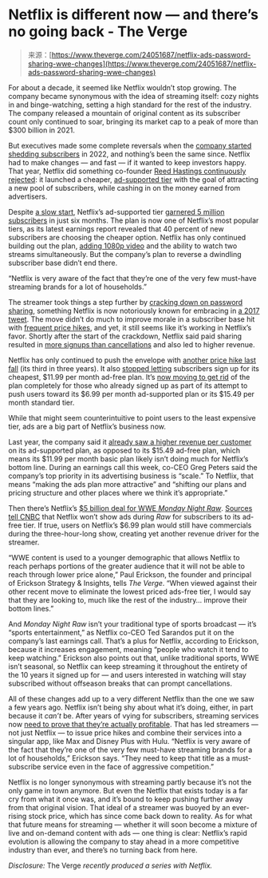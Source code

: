 <!--yml
category: 未分类
date: 2024-05-27 15:16:30
-->

# Netflix is different now — and there’s no going back - The Verge

> 来源：[https://www.theverge.com/24051687/netflix-ads-password-sharing-wwe-changes](https://www.theverge.com/24051687/netflix-ads-password-sharing-wwe-changes)

For about a decade, it seemed like Netflix wouldn’t stop growing. The company became synonymous with the idea of streaming itself: cozy nights in and binge-watching, setting a high standard for the rest of the industry. The company released a mountain of original content as its subscriber count only continued to soar, bringing its market cap to a peak of more than $300 billion in 2021. 

But executives made some complete reversals when the [company started shedding subscribers](/2022/4/19/23032399/netflix-lost-subscribers-q1-2022-earnings) in 2022, and nothing’s been the same since. Netflix had to make changes — and fast — if it wanted to keep investors happy. That year, Netflix did something co-founder [Reed Hastings continuously rejected](/2022/4/19/23032869/netflix-ads-streaming-reed-hastings-lower-price): it launched a cheaper, [ad-supported tier](/2022/10/13/23402725/netflix-basic-with-ads) with the goal of attracting a new pool of subscribers, while cashing in on the money earned from advertisers.

Despite [a slow start](http://t-least-popular-advertising), Netflix’s ad-supported tier [garnered 5 million subscribers](/2023/5/18/23728253/netflix-ad-supported-tier-5-million-users-growth) in just six months. The plan is now one of Netflix’s most popular tiers, as its latest earnings report revealed that 40 percent of new subscribers are choosing the cheaper option. Netflix has only continued building out the plan, [adding 1080p video](/2023/4/18/23688585/netflix-basic-with-ads-plan-1080p) and the ability to watch two streams simultaneously. But the company’s plan to reverse a dwindling subscriber base didn’t end there.

“Netflix is very aware of the fact that they’re one of the very few must-have streaming brands for a lot of households.”

The streamer took things a step further by [cracking down on password sharing](/2023/5/23/23734725/netflix-password-sharing-us-pricing-streaming), something Netflix is now notoriously known for embracing in [a 2017 tweet](https://twitter.com/netflix/status/840276073040371712?lang=en). The move didn’t do much to improve morale in a subscriber base hit with [frequent price hikes](/23901586/streaming-service-prices-netflix-disney-hulu-peacock-max), and yet, it still seems like it’s working in Netflix’s favor. Shortly after the start of the crackdown, Netflix said paid sharing resulted in [more signups than cancellations](/2023/7/19/23798933/netflix-earnings-july-2023-streaming-password-sharing) and also led to higher revenue.

Netflix has only continued to push the envelope with [another price hike last fall](/2023/10/18/23922319/netflix-q3-earnings-2023-price-hike-increase-basic-premium) (its third in three years). It also [stopped letting](/2023/7/19/23800079/netflix-cheap-ad-free-basic-plan-removed-us-uk) subscribers sign up for its cheapest, $11.99 per month ad-free plan. It’s [now moving to get rid](/2024/1/23/24048107/netflix-basic-subscription-ads-earnings-q4-2023) of the plan completely for those who already signed up as part of its attempt to push users toward its $6.99 per month ad-supported plan or its $15.49 per month standard tier.

While that might seem counterintuitive to point users to the least expensive tier, ads are a big part of Netflix’s business now.

Last year, the company said it [already saw a higher revenue per customer](https://variety.com/2023/digital/news/netflix-ends-basic-plan-us-uk-ad-supported-tier-1235673948/) on its ad-supported plan, as opposed to its $15.49 ad-free plan, which means its $11.99 per month basic plan likely isn’t doing much for Netflix’s bottom line. During an earnings call this week, co-CEO Greg Peters said the company’s top priority in its advertising business is “scale.” To Netflix, that means “making the ads plan more attractive” and “shifting our plans and pricing structure and other places where we think it’s appropriate.”

Then there’s Netflix’s [$5 billion deal for WWE *Monday Night Raw*](/2024/1/23/24047785/netflix-monday-night-raw-exclusive-live-streaming-leaving-cable). [Sources tell CNBC](https://www.cnbc.com/2024/01/23/netflix-to-stream-wwes-raw-starting-next-year.html) that Netflix won’t show ads during *Raw* for subscribers to its ad-free tier. If true, users on Netflix’s $6.99 plan would still have commercials during the three-hour-long show, creating yet another revenue driver for the streamer.

“WWE content is used to a younger demographic that allows Netflix to reach perhaps portions of the greater audience that it will not be able to reach through lower price alone,” Paul Erickson, the founder and principal of Erickson Strategy & Insights, tells *The Verge*. “When viewed against their other recent move to eliminate the lowest priced ads-free tier, I would say that they are looking to, much like the rest of the industry… improve their bottom lines.”

And *Monday Night Raw* isn’t your traditional type of sports broadcast — it’s “sports entertainment,” as Netflix co-CEO Ted Sarandos put it on the company’s last earnings call. That’s a plus for Netflix, according to Erickson, because it increases engagement, meaning “people who watch it tend to keep watching.” Erickson also points out that, unlike traditional sports, WWE isn’t seasonal, so Netflix can keep streaming it throughout the entirety of the 10 years it signed up for — and users interested in watching will stay subscribed without offseason breaks that can prompt cancellations.

All of these changes add up to a very different Netflix than the one we saw a few years ago. Netflix isn’t being shy about what it’s doing, either, in part because it *can’t* be. After years of vying for subscribers, streaming services now [need to prove that they’re actually profitable](/23460947/netflix-hulu-disney-plus-apple-tv-streaming-price-hikes-truth-behind). That has led streamers — not just Netflix — to issue price hikes and combine their services into a singular app, like Max and Disney Plus with Hulu. “Netflix is very aware of the fact that they’re one of the very few must-have streaming brands for a lot of households,” Erickson says. “They need to keep that title as a must-subscribe service even in the face of aggressive competition.”

Netflix is no longer synonymous with streaming partly because it’s not the only game in town anymore. But even the Netflix that exists today is a far cry from what it once was, and it’s bound to keep pushing further away from that original vision. That ideal of a streamer was buoyed by an ever-rising stock price, which has since come back down to reality. As for what that future means for streaming — whether it will soon become a mixture of live and on-demand content with ads — one thing is clear: Netflix’s rapid evolution is allowing the company to stay ahead in a more competitive industry than ever, and there’s no turning back from here.

*Disclosure:* The Verge *recently produced a series with Netflix.*